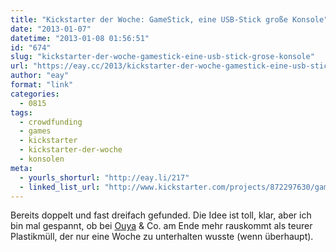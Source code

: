 ```yaml
---
title: "Kickstarter der Woche: GameStick, eine USB-Stick große Konsole"
date: "2013-01-07"
datetime: "2013-01-08 01:56:51"
id: "674"
slug: "kickstarter-der-woche-gamestick-eine-usb-stick-grose-konsole"
url: "https://eay.cc/2013/kickstarter-der-woche-gamestick-eine-usb-stick-grose-konsole/"
author: "eay"
format: "link"
categories:
  - 0815
tags:
  - crowdfunding
  - games
  - kickstarter
  - kickstarter-der-woche
  - konsolen
meta:
  - yourls_shorturl: "http://eay.li/217"
  - linked_list_url: "http://www.kickstarter.com/projects/872297630/gamestick-the-most-portable-tv-games-console-ever"
---
```


Bereits doppelt und fast dreifach gefunded. Die Idee ist toll, klar, aber ich bin mal gespannt, ob bei [Ouya](http://www.ouya.tv/) & Co. am Ende mehr rauskommt als teurer Plastikmüll, der nur eine Woche zu unterhalten wusste (wenn überhaupt).
